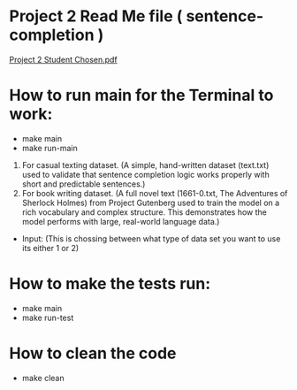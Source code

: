 # Project 2 Read Me file ( sentence-completion )
[Project 2 Student Chosen.pdf](https://github.com/user-attachments/files/19523410/Project.2.Student.Chosen.pdf)


# How to run main for the Terminal to work: 
- make main
- make run-main
1.  For casual texting dataset. (A simple, hand-written dataset (text.txt) used to validate that sentence completion logic works properly with short and predictable sentences.)
2.  For book writing dataset. (A full novel text (1661-0.txt, The Adventures of Sherlock Holmes) from Project Gutenberg used to train the model on a rich vocabulary and complex structure. This demonstrates how the model performs with large, real-world language data.)
- Input: (This is chossing between what type of data set you want to use its either 1 or 2)

# How to make the tests run: 
- make main
- make run-test

# How to clean the code
- make clean
